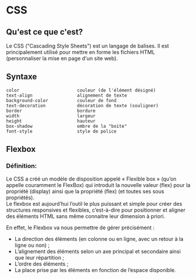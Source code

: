 # CSS

## Qu'est ce que c'est?

Le CSS ("Cascading Style Sheets") est un langage de balises. Il est principalement utilisé pour mettre en forme les 
fichiers HTML (personnaliser la mise en page d'un site web).

## Syntaxe
    color                      couleur (de l'élément désigné)
    text-align                 alignement de texte
    background-color           couleur de fond     
    text-decoration            décoration de texte (souligner)
    border                     bordure
    width                      largeur
    height                     hauteur
    box-shadow                 ombre de la "boite"
    font-style                 style de police

## Flexbox

### Définition:

Le CSS a créé un modèle de disposition appelé « Flexible box » (qu’on appelle couramment le FlexBox) qui introduit 
  la nouvelle valeur (flex) pour la propriété (display) ainsi que la propriété (flex) (et toutes ses sous propriétés).  
  Le flexbox est aujourd’hui l’outil le plus puissant et simple pour créer des structures responsives et flexibles, 
  c’est-à-dire pour positionner et aligner des éléments HTML sans même connaitre leur dimension à priori.
  
  En effet, le Flexbox va nous permettre de gérer précisément :
  
  * La direction des éléments (en colonne ou en ligne, avec un retour à la ligne ou non) ;
  * L’alignement des éléments selon un axe principal et secondaire ainsi que leur répartition ;
  * L’ordre des éléments ;
  * La place prise par les éléments en fonction de l’espace disponible.
